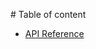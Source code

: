 <!DOCTYPE html PUBLIC "-//W3C//DTD HTML 4.0 Transitional//EN" "http://www.w3.org/TR/REC-html40/loose.dtd">
<html><body><p># Table of content

* [API Reference](README.md#class-methods)
</p></body></html>
<!-- Powered by Staatic (https://staatic.com/) -->